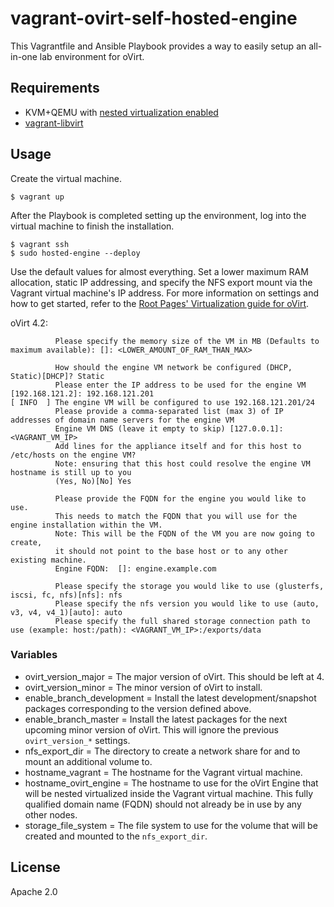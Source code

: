 # vagrant-ovirt-self-hosted-engine

This Vagrantfile and Ansible Playbook provides a way to easily setup an all-in-one lab environment for oVirt.

## Requirements

* KVM+QEMU with [nested virtualization enabled](https://github.com/ekultails/rootpages/blob/master/src/virtualization.rst#nested-virtualization)
* [vagrant-libvirt](https://github.com/vagrant-libvirt/vagrant-libvirt)

## Usage

Create the virtual machine.

```
$ vagrant up
```

After the Playbook is completed setting up the environment, log into the virtual machine to finish the installation.

```
$ vagrant ssh
$ sudo hosted-engine --deploy
```

Use the default values for almost everything. Set a lower maximum RAM allocation, static IP addressing, and specify the NFS export mount via the Vagrant virtual machine's IP address. For more information on settings and how to get started, refer to the [Root Pages' Virtualization guide for oVirt](https://github.com/ekultails/rootpages/blob/master/src/virtualization.rst#ovirt).

oVirt 4.2:


```
          Please specify the memory size of the VM in MB (Defaults to maximum available): []: <LOWER_AMOUNT_OF_RAM_THAN_MAX>
```
```
          How should the engine VM network be configured (DHCP, Static)[DHCP]? Static
          Please enter the IP address to be used for the engine VM [192.168.121.2]: 192.168.121.201
[ INFO  ] The engine VM will be configured to use 192.168.121.201/24
          Please provide a comma-separated list (max 3) of IP addresses of domain name servers for the engine VM
          Engine VM DNS (leave it empty to skip) [127.0.0.1]: <VAGRANT_VM_IP>
          Add lines for the appliance itself and for this host to /etc/hosts on the engine VM?
          Note: ensuring that this host could resolve the engine VM hostname is still up to you
          (Yes, No)[No] Yes
```
```
          Please provide the FQDN for the engine you would like to use.
          This needs to match the FQDN that you will use for the engine installation within the VM.
          Note: This will be the FQDN of the VM you are now going to create,
          it should not point to the base host or to any other existing machine.
          Engine FQDN:  []: engine.example.com
```
```
          Please specify the storage you would like to use (glusterfs, iscsi, fc, nfs)[nfs]: nfs
          Please specify the nfs version you would like to use (auto, v3, v4, v4_1)[auto]: auto
          Please specify the full shared storage connection path to use (example: host:/path): <VAGRANT_VM_IP>:/exports/data
```

### Variables

* ovirt_version_major = The major version of oVirt. This should be left at 4.
* ovirt_version_minor = The minor version of oVirt to install.
* enable_branch_development = Install the latest development/snapshot packages corresponding to the version defined above.
* enable_branch_master = Install the latest packages for the next upcoming minor version of oVirt. This will ignore the previous `ovirt_version_*` settings.
* nfs_export_dir = The directory to create a network share for and to mount an additional volume to.
* hostname_vagrant = The hostname for the Vagrant virtual machine.
* hostname_ovirt_engine = The hostname to use for the oVirt Engine that will be nested virtualized inside the Vagrant virtual machine. This fully qualified domain name (FQDN) should not already be in use by any other nodes.
* storage_file_system = The file system to use for the volume that will be created and mounted to the `nfs_export_dir`.

## License

Apache 2.0
